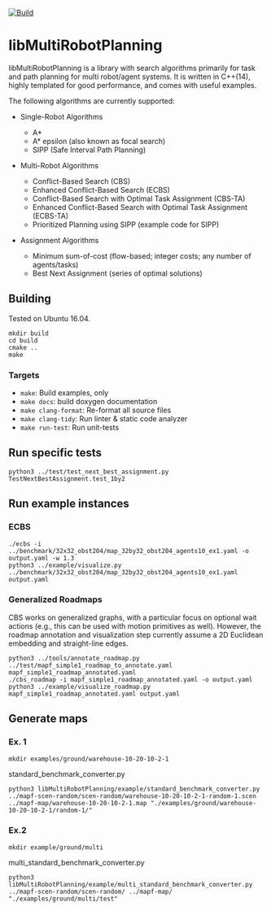 [![Build](https://github.com/whoenig/libMultiRobotPlanning/actions/workflows/build.yml/badge.svg)](https://github.com/whoenig/libMultiRobotPlanning/actions/workflows/build.yml)

# libMultiRobotPlanning

libMultiRobotPlanning is a library with search algorithms primarily for task and path planning for multi robot/agent systems.
It is written in C++(14), highly templated for good performance, and comes with useful examples.

The following algorithms are currently supported:

* Single-Robot Algorithms
  * A*
  * A* epsilon (also known as focal search)
  * SIPP (Safe Interval Path Planning)

* Multi-Robot Algorithms
  * Conflict-Based Search (CBS)
  * Enhanced Conflict-Based Search (ECBS)
  * Conflict-Based Search with Optimal Task Assignment (CBS-TA)
  * Enhanced Conflict-Based Search with Optimal Task Assignment (ECBS-TA)
  * Prioritized Planning using SIPP (example code for SIPP)

* Assignment Algorithms
  * Minimum sum-of-cost (flow-based; integer costs; any number of agents/tasks)
  * Best Next Assignment (series of optimal solutions)

## Building

Tested on Ubuntu 16.04.

```
mkdir build
cd build
cmake ..
make
```

### Targets

* `make`: Build examples, only
* `make docs`: build doxygen documentation
* `make clang-format`: Re-format all source files
* `make clang-tidy`: Run linter & static code analyzer
* `make run-test`: Run unit-tests

## Run specific tests

```
python3 ../test/test_next_best_assignment.py TestNextBestAssignment.test_1by2
```

## Run example instances

### ECBS

````
./ecbs -i ../benchmark/32x32_obst204/map_32by32_obst204_agents10_ex1.yaml -o output.yaml -w 1.3
python3 ../example/visualize.py ../benchmark/32x32_obst204/map_32by32_obst204_agents10_ex1.yaml output.yaml
````

### Generalized Roadmaps

CBS works on generalized graphs, with a particular focus on optional wait actions (e.g., this can be used with motion primitives as well).
However, the roadmap annotation and visualization step currently assume a 2D Euclidean embedding and straight-line edges.

```
python3 ../tools/annotate_roadmap.py ../test/mapf_simple1_roadmap_to_annotate.yaml mapf_simple1_roadmap_annotated.yaml
./cbs_roadmap -i mapf_simple1_roadmap_annotated.yaml -o output.yaml
python3 ../example/visualize_roadmap.py mapf_simple1_roadmap_annotated.yaml output.yaml
```

## Generate maps
### Ex. 1
````
mkdir examples/ground/warehouse-10-20-10-2-1
````

standard_benchmark_converter.py
````
python3 libMultiRobotPlanning/example/standard_benchmark_converter.py ../mapf-scen-random/scen-random/warehouse-10-20-10-2-1-random-1.scen ../mapf-map/warehouse-10-20-10-2-1.map "./examples/ground/warehouse-10-20-10-2-1/random-1/"
````
### Ex.2
````
mkdir example/ground/multi
````

multi_standard_benchmark_converter.py
````
python3 libMultiRobotPlanning/example/multi_standard_benchmark_converter.py ../mapf-scen-random/scen-random/ ../mapf-map/ "./examples/ground/multi/test"
````